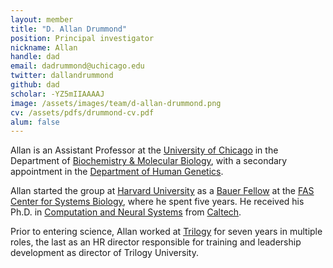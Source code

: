 ```yaml
---
layout: member
title: "D. Allan Drummond"
position: Principal investigator
nickname: Allan
handle: dad
email: dadrummond@uchicago.edu
twitter: dallandrummond
github: dad
scholar: -YZ5mIIAAAAJ
image: /assets/images/team/d-allan-drummond.png
cv: /assets/pdfs/drummond-cv.pdf
alum: false
---
```

Allan is an Assistant Professor at the [University of Chicago] in the Department of [Biochemistry & Molecular Biology], with a secondary appointment in the [Department of Human Genetics].

Allan started the group at [Harvard University](http://harvard.edu) as a [Bauer Fellow](http://sysbio.harvard.edu/fellows-0) at the [FAS Center for Systems Biology](http://sysbio.harvard.edu/home), where he spent five years. He received his Ph.D. in [Computation and Neural Systems][CNS] from [Caltech](http://www.caltech.edu).

Prior to entering science, Allan worked at [Trilogy](http://www.trilogy.com) for seven years in multiple roles, the last as an HR director responsible for training and leadership development as director of Trilogy University.

[University of Chicago]: http://www.uchicago.edu
[Biochemistry & Molecular Biology]: http://bmb.uchospitals.edu
[Department of Human Genetics]: http://genes.uchicago.edu
[CNS]: http://www.cns.caltech.edu/
